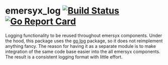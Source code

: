 # emersyx_log [![Build Status][build-img]][build-url] [![Go Report Card][gorep-img]][gorep-url]

Logging functionality to be reused throughout emersyx components. Under the hood, this package uses the [go log][1]
package, so it does not reimplement anything fancy. The reason for having it as a separate module is to make integration
of the same code base easier into the all emersyx components. The result is a consistent logging format with little
effort.

[build-img]: https://travis-ci.org/emersyx/emersyx_log.svg?branch=master
[build-url]: https://travis-ci.org/emersyx/emersyx_log
[gorep-img]: https://goreportcard.com/badge/github.com/emersyx/emersyx_log
[gorep-url]: https://goreportcard.com/report/github.com/emersyx/emersyx_log
[1]: https://golang.org/pkg/log/
